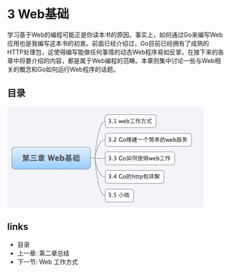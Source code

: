 # 3 Web基础

学习基于Web的编程可能正是你读本书的原因。事实上，如何通过Go来编写Web应用也是我编写这本书的初衷。前面已经介绍过，Go目前已经拥有了成熟的HTTP处理包，这使得编写能做任何事情的动态Web程序易如反掌。在接下来的各章中将要介绍的内容，都是属于Web编程的范畴。本章则集中讨论一些与Web相关的概念和Go如何运行Web程序的话题。

## 目录
![](/zh/images/navi3.png?raw=true)

## links
   * <a router-link="/">目录</a>
   * 上一章: <a router-link="/zh/02.8">第二章总结</a>
   * 下一节: <a router-link="/zh/03.1">Web 工作方式</a>
